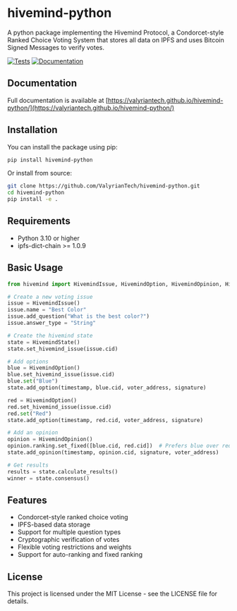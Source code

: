 # hivemind-python
A python package implementing the Hivemind Protocol, a Condorcet-style Ranked Choice Voting System that stores all data on IPFS and uses Bitcoin Signed Messages to verify votes.

[![Tests](https://github.com/ValyrianTech/hivemind-python/actions/workflows/tests.yml/badge.svg)](https://github.com/ValyrianTech/hivemind-python/actions/workflows/tests.yml)
[![Documentation](https://github.com/ValyrianTech/hivemind-python/actions/workflows/documentation.yml/badge.svg)](https://github.com/ValyrianTech/hivemind-python/actions/workflows/documentation.yml)

## Documentation

Full documentation is available at [https://valyriantech.github.io/hivemind-python/](https://valyriantech.github.io/hivemind-python/)

## Installation

You can install the package using pip:

```bash
pip install hivemind-python
```

Or install from source:

```bash
git clone https://github.com/ValyrianTech/hivemind-python.git
cd hivemind-python
pip install -e .
```

## Requirements

- Python 3.10 or higher
- ipfs-dict-chain >= 1.0.9

## Basic Usage

```python
from hivemind import HivemindIssue, HivemindOption, HivemindOpinion, HivemindState

# Create a new voting issue
issue = HivemindIssue()
issue.name = "Best Color"
issue.add_question("What is the best color?")
issue.answer_type = "String"

# Create the hivemind state
state = HivemindState()
state.set_hivemind_issue(issue.cid)

# Add options
blue = HivemindOption()
blue.set_hivemind_issue(issue.cid)
blue.set("Blue")
state.add_option(timestamp, blue.cid, voter_address, signature)

red = HivemindOption()
red.set_hivemind_issue(issue.cid)
red.set("Red")
state.add_option(timestamp, red.cid, voter_address, signature)

# Add an opinion
opinion = HivemindOpinion()
opinion.ranking.set_fixed([blue.cid, red.cid])  # Prefers blue over red
state.add_opinion(timestamp, opinion.cid, signature, voter_address)

# Get results
results = state.calculate_results()
winner = state.consensus()
```

## Features

- Condorcet-style ranked choice voting
- IPFS-based data storage
- Support for multiple question types
- Cryptographic verification of votes
- Flexible voting restrictions and weights
- Support for auto-ranking and fixed ranking

## License

This project is licensed under the MIT License - see the LICENSE file for details.
